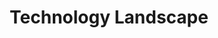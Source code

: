 ---
layout: sub-service
order: 3
title: "Technology Landscape"
parent: "Digital Strategy and Technology"
description: "SLKone's Technology Landscape services help you navigate the ever-evolving technology environment, ensuring you adopt the right tools and innovations to stay competitive."
intro: "[Introductory text from Siteplanning-SLKone.md aligned with Technology Landscape.]"
approach: "We conduct a thorough analysis of current and emerging technologies relevant to your industry. Our team helps you understand how these technologies can impact your business and identifies those that offer the greatest potential for enhancing your operations and competitive edge. We provide strategic recommendations to integrate these technologies effectively into your business processes."
focus_areas:
  - title: "Technology Trend Analysis"
    content: "Stay informed about emerging technologies and their potential impact on your industry."
  - title: "Competitive Technology Benchmarking"
    content: "Compare your technology stack against industry leaders to identify strengths and gaps."
  - title: "Technology Adoption Strategy"
    content: "Develop strategies for the effective adoption and integration of new technologies."
  - title: "Vendor Evaluation and Selection"
    content: "Assess and select the right technology vendors to support your strategic goals."
  - title: "Digital Transformation Planning"
    content: "Create comprehensive plans for transforming your business through technology."
why_choose:
  - "In-Depth Technology Analysis"
  - "Strategic Technology Recommendations"
  - "Expertise in Technology Integration"
  - "Comprehensive Vendor Evaluation"
  - "Supportive Digital Transformation Planning"
cta: "Contact us to navigate the technology landscape and adopt the innovations that will drive your business forward."
---